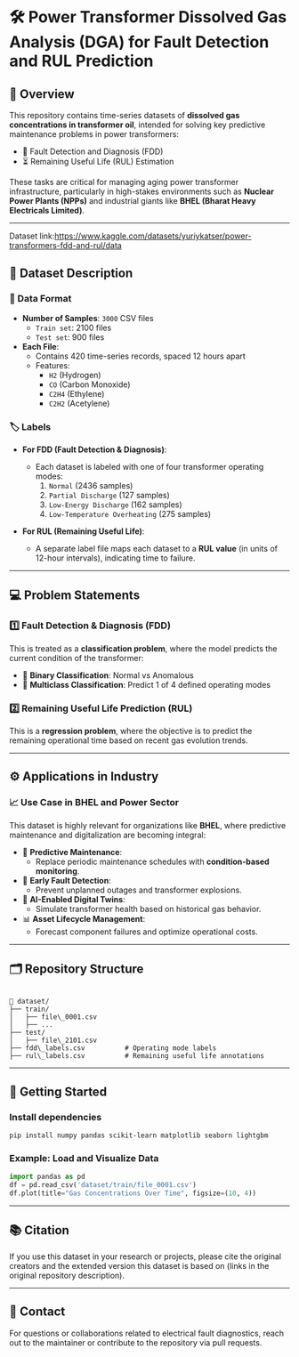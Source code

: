 # 🛠️ Power Transformer Dissolved Gas Analysis (DGA) for Fault Detection and RUL Prediction
## 📌 Overview

This repository contains time-series datasets of **dissolved gas concentrations in transformer oil**, intended for solving key predictive maintenance problems in power transformers:

- 🧠 Fault Detection and Diagnosis (FDD)
- ⏳ Remaining Useful Life (RUL) Estimation

These tasks are critical for managing aging power transformer infrastructure, particularly in high-stakes environments such as **Nuclear Power Plants (NPPs)** and industrial giants like **BHEL (Bharat Heavy Electricals Limited)**.

---
Dataset link:https://www.kaggle.com/datasets/yuriykatser/power-transformers-fdd-and-rul/data
## 🧾 Dataset Description

### 🔬 Data Format

- **Number of Samples**: `3000` CSV files  
  - `Train set`: 2100 files  
  - `Test set`: 900 files
- **Each File**:
  - Contains 420 time-series records, spaced 12 hours apart
  - Features:  
    - `H2` (Hydrogen)  
    - `CO` (Carbon Monoxide)  
    - `C2H4` (Ethylene)  
    - `C2H2` (Acetylene)

### 🏷️ Labels

- **For FDD (Fault Detection & Diagnosis)**:
  - Each dataset is labeled with one of four transformer operating modes:
    1. `Normal` (2436 samples)
    2. `Partial Discharge` (127 samples)
    3. `Low-Energy Discharge` (162 samples)
    4. `Low-Temperature Overheating` (275 samples)

- **For RUL (Remaining Useful Life)**:
  - A separate label file maps each dataset to a **RUL value** (in units of 12-hour intervals), indicating time to failure.

---

## 💻 Problem Statements

### 1️⃣ Fault Detection & Diagnosis (FDD)

This is treated as a **classification problem**, where the model predicts the current condition of the transformer:

- 🔹 **Binary Classification**: Normal vs Anomalous  
- 🔹 **Multiclass Classification**: Predict 1 of 4 defined operating modes

### 2️⃣ Remaining Useful Life Prediction (RUL)

This is a **regression problem**, where the objective is to predict the remaining operational time based on recent gas evolution trends.

---

## ⚙️ Applications in Industry

### 📈 Use Case in BHEL and Power Sector

This dataset is highly relevant for organizations like **BHEL**, where predictive maintenance and digitalization are becoming integral:

- 🔧 **Predictive Maintenance**:
  - Replace periodic maintenance schedules with **condition-based monitoring**.
- 🔎 **Early Fault Detection**:
  - Prevent unplanned outages and transformer explosions.
- 🧠 **AI-Enabled Digital Twins**:
  - Simulate transformer health based on historical gas behavior.
- 📊 **Asset Lifecycle Management**:
  - Forecast component failures and optimize operational costs.

---

## 🗂️ Repository Structure

```

📁 dataset/
├── train/
│   ├── file\_0001.csv
│   ├── ...
├── test/
│   ├── file\_2101.csv
├── fdd\_labels.csv          # Operating mode labels
├── rul\_labels.csv          # Remaining useful life annotations

````

---

## 🚀 Getting Started

### Install dependencies
```bash
pip install numpy pandas scikit-learn matplotlib seaborn lightgbm
````

### Example: Load and Visualize Data

```python
import pandas as pd
df = pd.read_csv('dataset/train/file_0001.csv')
df.plot(title="Gas Concentrations Over Time", figsize=(10, 4))
```

---

## 📚 Citation

If you use this dataset in your research or projects, please cite the original creators and the extended version this dataset is based on (links in the original repository description).

---

## 📩 Contact

For questions or collaborations related to electrical fault diagnostics, reach out to the maintainer or contribute to the repository via pull requests.

